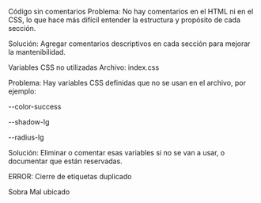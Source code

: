 Código sin comentarios
Problema: No hay comentarios en el HTML ni en el CSS, lo que hace más difícil entender la estructura y propósito de cada sección.

Solución: Agregar comentarios descriptivos en cada sección para mejorar la mantenibilidad.

Variables CSS no utilizadas
Archivo: index.css

Problema: Hay variables CSS definidas que no se usan en el archivo, por ejemplo:

--color-success

--shadow-lg

--radius-lg

Solución: Eliminar o comentar esas variables si no se van a usar, o documentar que están reservadas.

ERROR: Cierre de etiquetas duplicado
</div> Sobra
</main> Mal ubicado